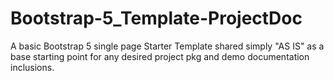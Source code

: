 # Bootstrap-5_Template-ProjectDoc
 A basic Bootstrap 5 single page Starter Template shared simply "AS IS" as a base starting point for any desired project pkg and demo documentation inclusions.
